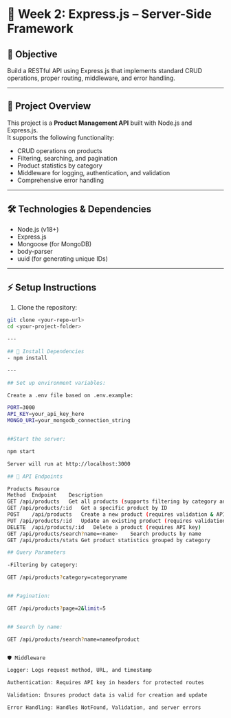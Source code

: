 # 🚂 Week 2: Express.js – Server-Side Framework

## 🚀 Objective
Build a RESTful API using Express.js that implements standard CRUD operations, proper routing, middleware, and error handling.

---

## 📂 Project Overview
This project is a **Product Management API** built with Node.js and Express.js.  
It supports the following functionality:

- CRUD operations on products
- Filtering, searching, and pagination
- Product statistics by category
- Middleware for logging, authentication, and validation
- Comprehensive error handling

---

## 🛠️ Technologies & Dependencies
- Node.js (v18+)
- Express.js
- Mongoose (for MongoDB)
- body-parser
- uuid (for generating unique IDs)

---

## ⚡ Setup Instructions

1. Clone the repository:

```bash
git clone <your-repo-url>
cd <your-project-folder>

---

## 📄 Install Dependencies
- npm install

---

## Set up environment variables:

Create a .env file based on .env.example:

PORT=3000
API_KEY=your_api_key_here
MONGO_URI=your_mongodb_connection_string


##Start the server:

npm start

Server will run at http://localhost:3000

## 📌 API Endpoints

Products Resource
Method	Endpoint	Description
GET	/api/products	Get all products (supports filtering by category and pagination)
GET	/api/products/:id	Get a specific product by ID
POST	/api/products	Create a new product (requires validation & API key)
PUT	/api/products/:id	Update an existing product (requires validation & API key)
DELETE	/api/products/:id	Delete a product (requires API key)
GET	/api/products/search?name=<name>	Search products by name
GET	/api/products/stats	Get product statistics grouped by category

## Query Parameters

-Filtering by category:

GET /api/products?category=categoryname


## Pagination:

GET /api/products?page=2&limit=5


## Search by name:

GET /api/products/search?name=nameofproduct


🛡️ Middleware

Logger: Logs request method, URL, and timestamp

Authentication: Requires API key in headers for protected routes

Validation: Ensures product data is valid for creation and update

Error Handling: Handles NotFound, Validation, and server errors